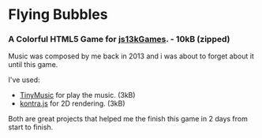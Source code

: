 # Flying Bubbles

### A Colorful HTML5 Game for [js13kGames](https://js13kgames.com/). - 10kB (zipped)

Music was composed by me back in 2013 and i was about to forget about it until this game.

I've used:
- [TinyMusic](https://github.com/kevincennis/TinyMusic) for play the music. (3kB)
- [kontra.js](https://github.com/straker/kontra) for 2D rendering. (3kB)

Both are great projects that helped me the finish this game in 2 days from start to finish.
